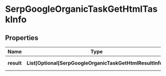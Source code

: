 # SerpGoogleOrganicTaskGetHtmlTaskInfo


## Properties

| Name | Type | Description | Notes |
|------------ | ------------- | ------------- | -------------|
**result** | **List[Optional[SerpGoogleOrganicTaskGetHtmlResultInfo]]** | array of results |[optional]|